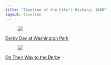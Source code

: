 ```yaml
---
title: "Timeline of the City's History: 1888"
layout: timeline
---
```


<article class="tile is-child box">
    <a href="/historical/timeline/1888/243" title="Derby Day at Washington Park">
        <figure class="image is-128x128">
            <img src="/img/timeline/1888/small/243.jpg">
        </figure>
        <div class="content">
            <p>Derby Day at Washington Park</p>
        </div>
    </a>
</article>

<article class="tile is-child box">
    <a href="/historical/timeline/1888/242" title="On Their Way to the Derby">
        <figure class="image is-128x128">
            <img src="/img/timeline/1888/small/242.jpg">
        </figure>
        <div class="content">
            <p>On Their Way to the Derby</p>
        </div>
    </a>
</article>